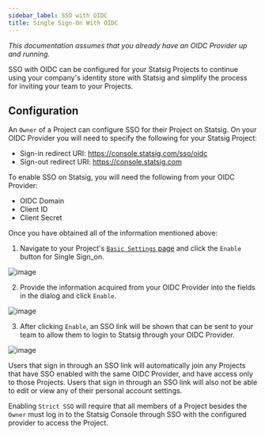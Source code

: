```yaml
---
sidebar_label: SSO with OIDC
title: Single Sign-On With OIDC
---
```


*This documentation assumes that you already have an OIDC Provider up and running.*

SSO with OIDC can be configured for your Statsig Projects to continue using your company's identity store with Statsig and simplify the process for inviting your team to your Projects.

## Configuration

An `Owner` of a Project can configure SSO for their Project on Statsig. On your OIDC Provider you will need to specify the following for your Statsig Project:

- Sign-in redirect URI: https://console.statsig.com/sso/oidc
- Sign-out redirect URI: https://console.statsig.com

To enable SSO on Statsig, you will need the following from your OIDC Provider:

- OIDC Domain
- Client ID
- Client Secret

Once you have obtained all of the information mentioned above:

1. Navigate to your Project's [`Basic Settings` page](https://console.statsig.com/settings) and click the `Enable` button for Single Sign_on.

![image](https://user-images.githubusercontent.com/75151332/128761218-e52c09a0-a51a-4e6d-870a-07359867be5b.png)

2. Provide the information acquired from your OIDC Provider into the fields in the dialog and click `Enable`.

![image](https://user-images.githubusercontent.com/75151332/129312057-c6330f5d-7d8a-4d01-b8df-78500cdabf66.png)

3. After clicking `Enable`, an SSO link will be shown that can be sent to your team to allow them to login to Statsig through your OIDC Provider.

![image](https://user-images.githubusercontent.com/75151332/128761399-0cd83086-2f7b-4861-a463-da596c327f17.png)

Users that sign in through an SSO link will automatically join any Projects that have SSO enabled with the same OIDC Provider, and have access only to those Projects. Users that sign in through an SSO link will also not be able to edit or view any of their personal account settings.

Enabling `Strict SSO` will require that all members of a Project besides the `Owner` must log in to the Statsig Console through SSO with the configured provider to access the Project.